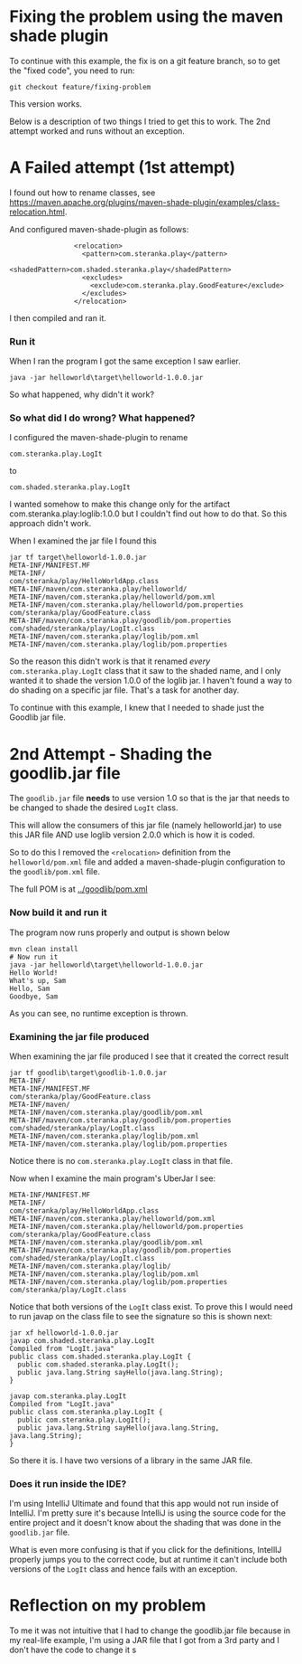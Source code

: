 # Fixing the problem using the maven shade plugin
To continue with this example, the fix is on a git feature branch, so to 
get the "fixed code", you need to run:

```
git checkout feature/fixing-problem
```

This version works.  

Below is a description of two things I tried to get this to work.
The 2nd attempt worked and runs without an exception.

# A Failed attempt (1st attempt)
I found out how to rename classes, see https://maven.apache.org/plugins/maven-shade-plugin/examples/class-relocation.html.

And configured maven-shade-plugin as follows:
```
                <relocation>
                  <pattern>com.steranka.play</pattern>
                  <shadedPattern>com.shaded.steranka.play</shadedPattern>
                  <excludes>
                    <exclude>com.steranka.play.GoodFeature</exclude>
                  </excludes>
                </relocation>
```
I then compiled and ran it.
### Run it
When I ran the program I got the same exception I saw earlier.
```
java -jar helloworld\target\helloworld-1.0.0.jar
```
So what happened, why didn't it work?

### So what did I do wrong?  What happened?
I configured the maven-shade-plugin to rename 
```
com.steranka.play.LogIt
```
to
```
com.shaded.steranka.play.LogIt
```

I wanted somehow to make this change only for the artifact com.steranka.play:loglib:1.0.0 
but I couldn't find out how to do that.  So this approach didn't work.

When I examined the jar file I found this
```
jar tf target\helloworld-1.0.0.jar
META-INF/MANIFEST.MF
META-INF/
com/steranka/play/HelloWorldApp.class
META-INF/maven/com.steranka.play/helloworld/
META-INF/maven/com.steranka.play/helloworld/pom.xml
META-INF/maven/com.steranka.play/helloworld/pom.properties
com/steranka/play/GoodFeature.class
META-INF/maven/com.steranka.play/goodlib/pom.properties
com/shaded/steranka/play/LogIt.class
META-INF/maven/com.steranka.play/loglib/pom.xml
META-INF/maven/com.steranka.play/loglib/pom.properties
```

So the reason this didn't work is that it renamed *every* `com.steranka.play.LogIt` class that
it saw to the shaded name, and I only wanted it to shade the version 1.0.0 of the loglib jar.
I haven't found a way to do shading on a specific jar file.  That's a task for another day.

To continue with this example, I knew that I needed to shade just the Goodlib jar file.

# 2nd Attempt - Shading the goodlib.jar file
The `goodlib.jar` file **needs** to use version 1.0 so that is the jar that needs
to be changed to shade the desired `LogIt` class.

This will allow the consumers of this jar file (namely helloworld.jar) to
use this JAR file AND use loglib version 2.0.0 which is how it is coded.

So to do this I removed the `<relocation>` definition from the `helloworld/pom.xml` file
and added a maven-shade-plugin configuration to the `goodlib/pom.xml` file.

The full POM is at  [../goodlib/pom.xml](../goodlib/pom.xml)

### Now build it and run it
The program now runs properly and output is shown below
```
mvn clean install
# Now run it
java -jar helloworld\target\helloworld-1.0.0.jar
Hello World!
What's up, Sam
Hello, Sam
Goodbye, Sam
```
As you can see, no runtime exception is thrown.

### Examining the jar file produced
When examining the jar file produced I see that it created the correct
result
```
jar tf goodlib\target\goodlib-1.0.0.jar
META-INF/
META-INF/MANIFEST.MF
com/steranka/play/GoodFeature.class
META-INF/maven/
META-INF/maven/com.steranka.play/goodlib/pom.xml
META-INF/maven/com.steranka.play/goodlib/pom.properties
com/shaded/steranka/play/LogIt.class
META-INF/maven/com.steranka.play/loglib/pom.xml
META-INF/maven/com.steranka.play/loglib/pom.properties
```
Notice there is no `com.steranka.play.LogIt` class in that file.

Now when I examine the main program's UberJar I see:
```
META-INF/MANIFEST.MF
META-INF/
com/steranka/play/HelloWorldApp.class
META-INF/maven/com.steranka.play/helloworld/pom.xml
META-INF/maven/com.steranka.play/helloworld/pom.properties
com/steranka/play/GoodFeature.class
META-INF/maven/com.steranka.play/goodlib/pom.xml
META-INF/maven/com.steranka.play/goodlib/pom.properties
com/shaded/steranka/play/LogIt.class
META-INF/maven/com.steranka.play/loglib/
META-INF/maven/com.steranka.play/loglib/pom.xml
META-INF/maven/com.steranka.play/loglib/pom.properties
com/steranka/play/LogIt.class
```

Notice that both versions of the `LogIt` class exist.
To prove this I would need to run javap on the class file to see the signature
so this is shown next:
```
jar xf helloworld-1.0.0.jar
javap com.shaded.steranka.play.LogIt
Compiled from "LogIt.java"
public class com.shaded.steranka.play.LogIt {
  public com.shaded.steranka.play.LogIt();
  public java.lang.String sayHello(java.lang.String);
}

javap com.steranka.play.LogIt
Compiled from "LogIt.java"
public class com.steranka.play.LogIt {
  public com.steranka.play.LogIt();
  public java.lang.String sayHello(java.lang.String, java.lang.String);
}
```

So there it is.  I have two versions of a library in the same JAR file.

### Does it run inside the IDE?
I'm using IntelliJ Ultimate and found that this app would not run
inside of IntelliJ.  I'm pretty sure it's because IntelliJ is using the source code
for the entire project and it doesn't know about the shading that was done in the
`goodlib.jar` file.

What is even more confusing is that if you click for the definitions, IntellIJ properly jumps you to the 
correct code, but at runtime it can't include both versions of the `LogIt` class and hence fails with
an exception.

# Reflection on my problem

To me it was not intuitive that I had to change the goodlib.jar file because
in my real-life example, I'm using a JAR file that I got from a 3rd party
and I don't have the code to change it s